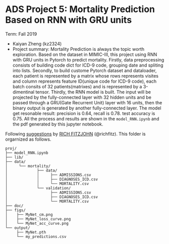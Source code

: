 # ADS Project 5: Mortality Prediction Based on RNN with GRU units

Term: Fall 2019

+ Kaiyan Zheng (kz2324)
+ Project summary: Mortality Prediction is always the topic worth exploration. Based on the dataset in MIMIC-III, this project using RNN with GRU units in Pytorch to predict mortality. Firstly, data preprocessing consists of building code dict for ICD-9 code, grouping date and spliting into lists. Secondly, to build custome Pytorch dataset and dataloader, each patient is represented by a matrix whose rows represents visites and column represents feature ID(unique code for ICD-9 code), each batch consits of 32 patients(matrixes) and is represented by a 3-dimentinal tensor. Thirdly, the RNN model is built. The input will be projected by the fully-connected layer with 32 hidden units and be passed through a GRU(Gate Recurrent Unit) layer with 16 units, then the binary output is generated by another fully-connected layer. The model get resonable result: precision is 0.64, recall is 0.78. test accuracy is 0.75. All the process and results are shown in the `model_RNN.ipynb` and the pdf generated by this jupyter notebook.
	
Following [suggestions](http://nicercode.github.io/blog/2013-04-05-projects/) by [RICH FITZJOHN](http://nicercode.github.io/about/#Team) (@richfitz). This folder is orgarnized as follows.

```
proj/
├── model_RNN.ipynb
├── lib/
├── data/
│     └── mortality/
│             ├── data/
│     	      │     ├── ADMISSIONS.csv
│             │     ├── DIAGNOSES_ICD.csv
│     	      │     └── MORTALITY.csv
│     	      └── validation/
│     	            ├── ADMISSIONS.csv
│     	      	    ├── DIAGNOSES_ICD.csv
│     	            └── MORTALITY.csv
├── doc/
├── figs/
│    ├── MyNet_cm.png
│    ├── MyNet_loss_curve.png   
│    └── MyNet_acc_curve.png
└── output/
     ├── MyNet.pth
     └── my_predictions.csv
```
